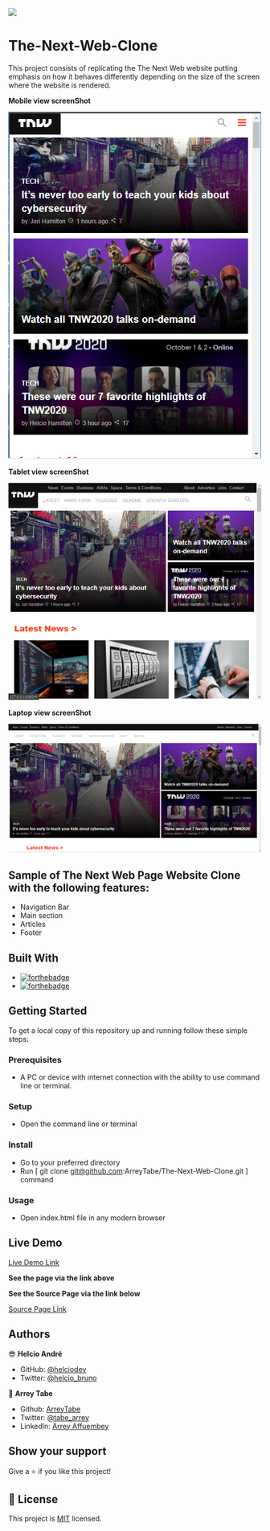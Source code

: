 ![](https://img.shields.io/badge/Microverse-blueviolet)


# The-Next-Web-Clone
This project consists of replicating the The Next Web website putting emphasis on how it behaves differently depending on the size of the screen where the website is rendered.

**Mobile view screenShot**

![moblie view](assets/images/mob-view.png)

**Tablet view screenShot**

![tablet view](assets/images/tablet-view.png)

**Laptop view screenShot**

![desktop view](assets/images/desktop-view.png)

## Sample of The Next Web Page Website Clone with the following features:

- Navigation Bar
- Main section
- Articles
- Footer

## Built With

- [![forthebadge](https://forthebadge.com/images/badges/uses-html.svg)](https://forthebadge.com)
- [![forthebadge](https://forthebadge.com/images/badges/uses-css.svg)](https://forthebadge.com)

## Getting Started

To get a local copy of this repository up and running follow these simple steps:

### Prerequisites

- A PC or device with internet connection with the ability to use command line  or terminal.

### Setup

- Open the command line  or terminal

### Install

- Go to your preferred directory
- Run [ git clone git@github.com:ArreyTabe/The-Next-Web-Clone.git ] command

### Usage

- Open index.html file in any modern browser


## Live Demo

[Live Demo Link](https://arreytabe.github.io/The-Next-Web-Clone/)

**See the page via the link above**

**See the Source Page via the link below**

[Source Page Link](https://thenextweb.com/)

## Authors

😎 **Helcio André**

- GitHub: [@helciodev](https://github.com/helciodev)
- Twitter: [@helcio_bruno](https://twitter.com/helcio_bruno)

👤 **Arrey Tabe**

- Github: [ArreyTabe](https://github.com/ArreyTabe)
- Twitter: [@tabe_arrey](https://twitter.com/tabe_arrey)
- LinkedIn: [Arrey Affuembey](https://www.linkedin.com/in/arrey-affuembey-80a8b11a8/)

## Show your support

Give a ⭐️ if you like this project!

## 📝 License

This project is [MIT](https://choosealicense.com/licenses/mit/) licensed.


